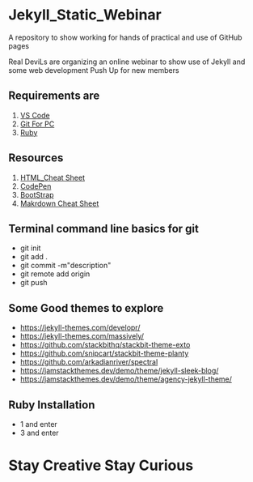 # Jekyll_Static_Webinar
A  repository to show working for hands of practical and use of GitHub pages

Real DeviLs are organizing an online webinar to show use of Jekyll and some web development Push Up for new members

## Requirements are 

1.  [VS Code](https://code.visualstudio.com/download)
2.  [Git For PC](https://git-scm.com/downloads)
3.  [Ruby](https://rubyinstaller.org/downloads/)



## Resources 
1. [HTML_Cheat Sheet](https://www.w3schools.com/tags/)
2. [CodePen](https://codepen.io/trending)
3. [BootStrap](https://getbootstrap.com/)
4. [Makrdown Cheat Sheet ](https://www.markdownguide.org/cheat-sheet/)



## Terminal command line basics for git 
- git init
- git add .
- git commit -m"description"
- git remote add origin <link>
- git push
## Some Good themes to explore
- https://jekyll-themes.com/developr/
- https://jekyll-themes.com/massively/
- https://github.com/stackbithq/stackbit-theme-exto
- https://github.com/snipcart/stackbit-theme-planty
- https://github.com/arkadianriver/spectral
- https://jamstackthemes.dev/demo/theme/jekyll-sleek-blog/
- https://jamstackthemes.dev/demo/theme/agency-jekyll-theme/
## Ruby Installation 
- 1 and enter 
- 3 and enter
# Stay Creative Stay Curious 
